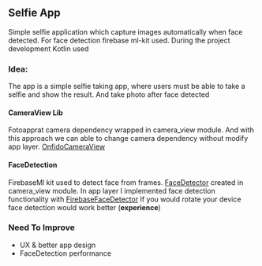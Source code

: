 ## Selfie App

Simple selfie application which capture images automatically when face
detected. For face detection firebase ml-kit used. During the project
development Kotlin used

### Idea:
The app is a simple selfie taking app, where users must be able to take
a selfie and show the result. And take photo after face detected

#### CameraView Lib
Fotoapprat camera dependency wrapped in camera_view module. And with
this approach we can able to change camera dependency without modify app
layer.
[OnfidoCameraView](https://github.com/gokhanaliccii/SmartSefieApp/blob/develop/camera_view/src/main/java/com/onfido/camera/OnfidoCameraView.kt)

#### FaceDetection
FirebaseMl kit used to detect face from frames.
[FaceDetector](https://github.com/gokhanaliccii/SmartSefieApp/blob/develop/camera_view/src/main/java/com/onfido/camera/facedetection/FaceDetector.kt)
created in camera_view module. In app layer I implemented face detection
functionality with
[FirebaseFaceDetector](https://github.com/gokhanaliccii/SmartSefieApp/blob/develop/app/src/main/java/com/onfido/android/techtask/facedetector/FirebaseFaceDetector.kt)
If you would rotate your device face detection would work better
(**experience**)


### Need To Improve
* UX & better app design
* FaceDetection performance